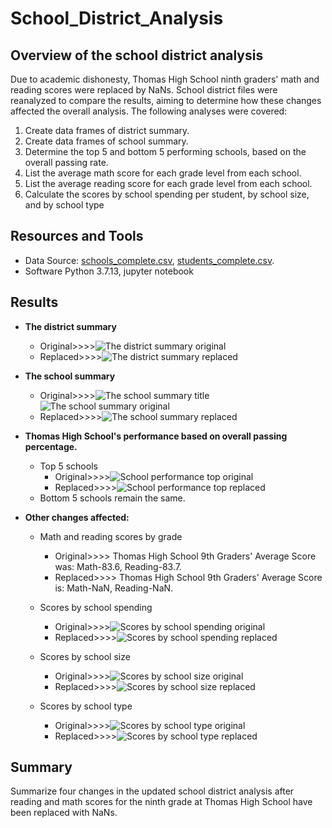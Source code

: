 # School_District_Analysis

## Overview of the school district analysis
Due to academic dishonesty, Thomas High School ninth graders' math and reading scores were replaced by NaNs. School district files were reanalyzed to
compare the results, aiming to determine how these changes affected the overall analysis. The following analyses were covered:
1. Create data frames of district summary.
2. Create data frames of school summary.
3. Determine the top 5 and bottom 5 performing schools, based on the overall passing rate.
4. List the average math score for each grade level from each school.
5. List the average reading score for each grade level from each school.
6. Calculate the scores by school spending per student, by school size, and by school type

## Resources and Tools
- Data Source: [schools_complete.csv](https://github.com/CelineWW/School_District_Analysis/blob/main/Resources/schools_complete.csv),
               [students_complete.csv](https://github.com/CelineWW/School_District_Analysis/blob/main/Resources/students_complete.csv).
- Software Python 3.7.13, jupyter notebook

## Results
- **The district summary**
    - Original>>>>![The district summary original](https://user-images.githubusercontent.com/105877888/174541102-c0b81b64-e123-44ba-a4fc-22fac0652ee1.PNG) 
    - Replaced>>>>![The district summary replaced](https://user-images.githubusercontent.com/105877888/174541480-23ea6b66-55ec-4535-b412-cbf25cff5c49.PNG)
 
- **The school summary**
    - Original>>>>![The school summary title](https://user-images.githubusercontent.com/105877888/174542840-365578c8-5628-4500-91c1-481cf21bffe8.PNG)![The school summary original](https://user-images.githubusercontent.com/105877888/174542884-e51cf545-b6d7-45b0-be8f-c4af67b5f2cb.PNG)
    - Replaced>>>>![The school summary replaced](https://user-images.githubusercontent.com/105877888/174542895-29bc0eff-f143-4937-9d1c-e1a981823d16.PNG)
   
- **Thomas High School's performance based on overall passing percentage.**
  - Top 5 schools
     - Original>>>>![School performance top original](https://user-images.githubusercontent.com/105877888/174544691-78724b7e-0af9-40e2-8b9e-cf5cbbdff8b6.PNG)
     - Replaced>>>>![School performance top replaced](https://user-images.githubusercontent.com/105877888/174544708-87ef6833-c40a-4394-b400-31ef50ccba0f.PNG)
  - Bottom 5 schools remain the same.

- **Other changes affected:**
  - Math and reading scores by grade
    - Original>>>> Thomas High School 9th Graders' Average Score was:  Math-83.6, Reading-83.7. 
    - Replaced>>>> Thomas High School 9th Graders' Average Score is:  Math-NaN, Reading-NaN.
  
  - Scores by school spending
    - Original>>>>![Scores by school spending original](https://user-images.githubusercontent.com/105877888/174548783-586b8e60-ca81-424c-b62e-1f250e463112.PNG)
    - Replaced>>>>![Scores by school spending replaced](https://user-images.githubusercontent.com/105877888/174548800-9842492e-78c9-4fd0-afca-80702cd1077b.PNG)

  
  - Scores by school size
    - Original>>>>![Scores by school size original](https://user-images.githubusercontent.com/105877888/174548849-9ca2f005-123f-4d0f-9055-986f82b7732b.PNG) 
    - Replaced>>>>![Scores by school size replaced](https://user-images.githubusercontent.com/105877888/174548876-7c92a59b-0299-4b91-9eca-088940039a70.PNG)
    
  - Scores by school type
    - Original>>>>![Scores by school type original](https://user-images.githubusercontent.com/105877888/174548911-329dc441-6850-4ee9-9566-bc04df279de1.PNG) 
    - Replaced>>>>![Scores by school type replaced](https://user-images.githubusercontent.com/105877888/174548925-ceefbe30-ae6f-41c9-9c4d-1c4a33b985e5.PNG)

  
 

 

  







## Summary

Summarize four changes in the updated school district analysis after reading and math scores for the ninth grade at Thomas High School have been replaced with NaNs.
